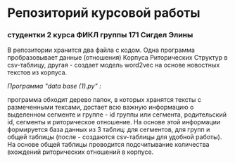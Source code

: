 # Репозиторий курсовой работы
### студентки 2 курса ФИКЛ группы 171 Сигдел Элины


В репозитории хранится два файла с кодом. Одна программа пробразовывает данные (отношения) Корпуса Риторических Структур в csv-таблицу, другая - создает модель word2vec на основе новостных текстов из корпуса.

*Программа "data base (1).py" :*

программа обходит дерево папок, в которых хранятся тексты с размеченными тексами, достает всю важную информацию о выделенном сегменте и группе - id группы или сегмента, родительский id, сегменты и риторическое отношение. На основе этой информации формируется база данных из 3 таблиц: для сегментов, для групп и общей таблицы (после - создаются сsv-таблицы для удобной работы). На основе общей таблицы проводится подсчитывание количества вхождений риторических отношений в корпусе.
